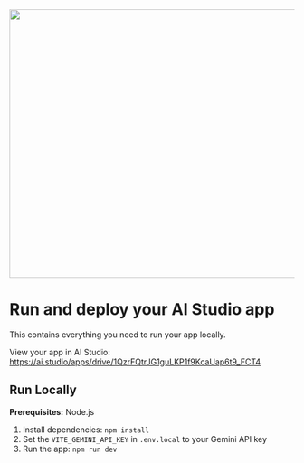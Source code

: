 <div align="center">
<img width="1200" height="475" alt="GHBanner" src="https://github.com/user-attachments/assets/0aa67016-6eaf-458a-adb2-6e31a0763ed6" />
</div>

# Run and deploy your AI Studio app

This contains everything you need to run your app locally.

View your app in AI Studio: https://ai.studio/apps/drive/1QzrFQtrJG1guLKP1f9KcaUap6t9_FCT4

## Run Locally

**Prerequisites:**  Node.js


1. Install dependencies:
   `npm install`
2. Set the `VITE_GEMINI_API_KEY` in `.env.local` to your Gemini API key
3. Run the app:
   `npm run dev`